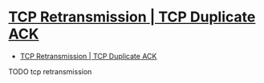 # [TCP Retransmission | TCP Duplicate ACK](https://www.gatevidyalay.com/tcp-retransmission-tcp-computer-networks/)

- [TCP Retransmission | TCP Duplicate ACK](#tcp-retransmission--tcp-duplicate-ack)




TODO tcp retransmission
